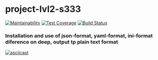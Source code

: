 # project-lvl2-s333
[![Maintainability](https://api.codeclimate.com/v1/badges/b65d46f8c2fd7eeee9e1/maintainability)](https://codeclimate.com/github/RomanVr/project-lvl2-s333/maintainability) [![Test Coverage](https://api.codeclimate.com/v1/badges/b65d46f8c2fd7eeee9e1/test_coverage)](https://codeclimate.com/github/RomanVr/project-lvl2-s333/test_coverage) [![Build Status](https://travis-ci.org/RomanVr/project-lvl2-s333.svg?branch=master)](https://travis-ci.org/RomanVr/project-lvl2-s333)

### Installation and use of json-format, yaml-format, ini-format diference on deep, output tp plain text format
[![asciicast](https://asciinema.org/a/w6NiiYWBXPZdqegnqVCWBqBKk.png)](https://asciinema.org/a/w6NiiYWBXPZdqegnqVCWBqBKk)
